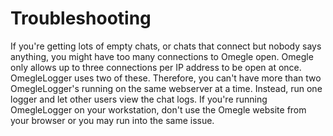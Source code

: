 # Troubleshooting #

If you're getting lots of empty chats, or chats that connect but nobody says anything, you might have too many connections to Omegle open. Omegle only allows up to three connections per IP address to be open at once. OmegleLogger uses two of these. Therefore, you can't have more than two OmegleLogger's running on the same webserver at a time. Instead, run one logger and let other users view the chat logs. If you're running OmegleLogger on your workstation, don't use the Omegle website from your browser or you may run into the same issue.